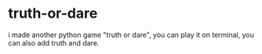 # truth-or-dare
i made another python game "truth or dare", you can play it on terminal, you can also add truth and dare.
